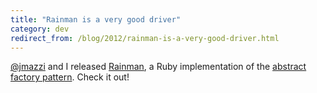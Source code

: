 ```yaml
---
title: "Rainman is a very good driver"
category: dev
redirect_from: /blog/2012/rainman-is-a-very-good-driver.html
---
```


[@jmazzi](https://github.com/jmazzi) and I released
[Rainman](https://github.com/site5/rainman), a Ruby implementation of the
[abstract factory
pattern](http://en.wikipedia.org/wiki/Abstract_factory_pattern). Check it out!
